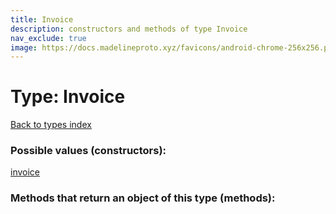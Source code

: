 ```yaml
---
title: Invoice
description: constructors and methods of type Invoice
nav_exclude: true
image: https://docs.madelineproto.xyz/favicons/android-chrome-256x256.png
---
```

# Type: Invoice
[Back to types index](index.html)



### Possible values (constructors):

[invoice](/API_docs/constructors/invoice.html)  



### Methods that return an object of this type (methods):



